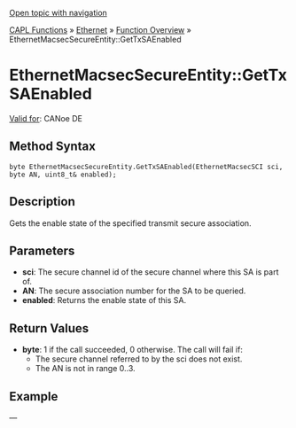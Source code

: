[Open topic with navigation](../../../../../CANoeDEFamily.htm#Topics/CAPLFunctions/IP/Methods/CAPLfunctionGetTxSAEnabled.md)

[CAPL Functions](../../CAPLfunctions.md) » [Ethernet](../CAPLEthernetStartPage.md) » [Function Overview](../CAPLfunctionsIPOverview.md) » EthernetMacsecSecureEntity::GetTxSAEnabled

# EthernetMacsecSecureEntity::GetTxSAEnabled

[Valid for](../../../Shared/FeatureAvailability.md):  CANoe DE

## Method Syntax

```plaintext
byte EthernetMacsecSecureEntity.GetTxSAEnabled(EthernetMacsecSCI sci, byte AN, uint8_t& enabled);
```

## Description

Gets the enable state of the specified transmit secure association.

## Parameters

- **sci**: The secure channel id of the secure channel where this SA is part of.
- **AN**: The secure association number for the SA to be queried.
- **enabled**: Returns the enable state of this SA.

## Return Values

- **byte**: 1 if the call succeeded, 0 otherwise. The call will fail if:
  - The secure channel referred to by the sci does not exist.
  - The AN is not in range 0..3.

## Example

—
